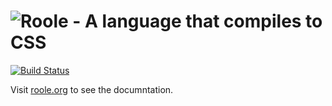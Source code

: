# ![Roole - A language that compiles to CSS](http://roole.org/img/logo.png)

[![Build Status](https://travis-ci.org/curvedmark/roole.png?branch=master)](https://travis-ci.org/curvedmark/roole)

Visit [roole.org](http://roole.org) to see the documntation.